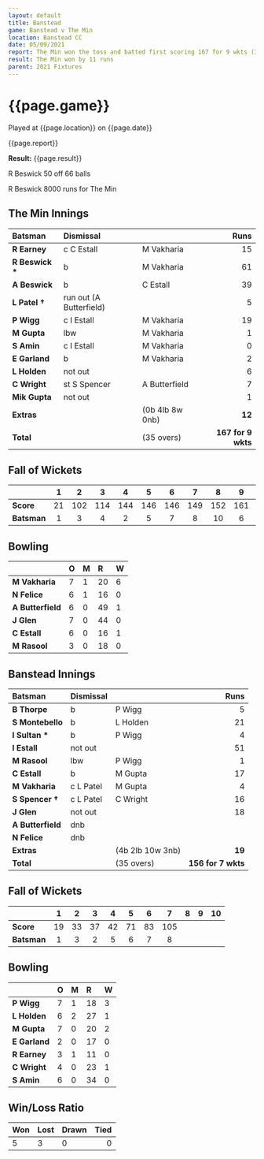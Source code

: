 ```yaml
---
layout: default
title: Banstead
game: Banstead v The Min
location: Banstead CC
date: 05/09/2021
report: The Min won the toss and batted first scoring 167 for 9 wkts (35 overs). Banstead replied with 156 for 7 wkts in 35 overs
result: The Min won by 11 runs
parent: 2021 Fixtures
---
```


# {{page.game}}

Played at {{page.location}} on {{page.date}}

{{page.report}}

**Result:** {{page.result}}

R Beswick 50 off 66 balls

R Beswick 8000 runs for The Min

## The Min Innings

| Batsman | Dismissal | | Runs |
|:---|:---|---|---:|
| **R Earney** | c C Estall | M Vakharia | 15 | 
| **R Beswick &#42;** | b | M Vakharia | 61 | 
| **A Beswick** | b | C Estall | 39 | 
| **L Patel &#8224;** | run out (A Butterfield) |  | 5 | 
| **P Wigg** | c I Estall | M Vakharia | 19 | 
| **M Gupta** | lbw | M Vakharia | 1 |
| **S Amin** | c I Estall | M Vakharia | 0 | 
| **E Garland** | b | M Vakharia | 2 | 
| **L Holden** | not out |  | 6 |
| **C Wright** | st S Spencer | A Butterfield | 7 | 
| **Mik Gupta** | not out |  | 1 |  
| **Extras** | | (0b 4lb 8w 0nb) | **12** | 
| **Total** | | (35 overs) | **167 for 9 wkts** | 

## Fall of Wickets

| | 1 | 2 | 3 | 4 | 5 | 6 | 7 | 8 | 9 | 10 |
|---|:---:|:---:|:---:|:---:|:---:|:---:|:---:|:---:|:---:|:---:|
| **Score** | 21 | 102 | 114 | 144 | 146 | 146 | 149 | 152 | 161 |  |
| **Batsman** | 1 | 3 | 4 | 2 | 5 | 7 | 8 | 10 | 6 |  | 

## Bowling

| | O | M | R | W |
|---|:---|:---|:---|:---|
| **M Vakharia** | 7 | 1 | 20 | 6 | 
| **N Felice** | 6 | 1 | 16 | 0 | 
| **A Butterfield** | 6 | 0 | 49 | 1 | 
| **J Glen** | 7 | 0 | 44 | 0 | 
| **C Estall** | 6 | 0 | 16 | 1 |
| **M Rasool** | 3 | 0 | 18 | 0 |

## Banstead Innings

| Batsman | Dismissal | | Runs |
|:---|:---|---|---:|
| **B Thorpe** | b | P Wigg | 5 | 
| **S Montebello** | b | L Holden | 21 | 
| **I Sultan &#42;** | b | P Wigg | 4 | 
| **I Estall** | not out |  | 51 | 
| **M Rasool** | lbw | P Wigg | 1 | 
| **C Estall** | b  | M Gupta | 17 | 
| **M Vakharia** | c L Patel | M Gupta | 4 | 
| **S Spencer &#8224;** | c L Patel | C Wright | 16 | 
| **J Glen** | not out |  | 18 | 
| **A Butterfield** | dnb |  |  |
| **N Felice** | dnb |  |  |
| **Extras** | | (4b 2lb 10w 3nb) | **19** | 
| **Total** | | (35 overs) | **156 for 7 wkts** | 

## Fall of Wickets

| | 1 | 2 | 3 | 4 | 5 | 6 | 7 | 8 | 9 | 10 |
|---|:---:|:---:|:---:|:---:|:---:|:---:|:---:|:---:|:---:|:---:|
| **Score** | 19 | 33 | 37 | 42 | 71 | 83 | 105 |  |  |  |
| **Batsman** | 1 | 3 | 2 | 5 | 6 | 7 | 8 |  |  |  |

## Bowling

| | O | M | R | W |
|---|:---|:---|:---|:---|
| **P Wigg** | 7 | 1 | 18 | 3 | 
| **L Holden** | 6 | 2 | 27 | 1 | 
| **M Gupta** | 7 | 0 | 20 | 2 |
| **E Garland** | 2 | 0 | 17 | 0 | 
| **R Earney** | 3 | 1 | 11 | 0 | 
| **C Wright** | 4 | 0 | 23 | 1 |
| **S Amin** | 6 | 0 | 34 | 0 | 

## Win/Loss Ratio

| Won | Lost | Drawn | Tied |
|:---|:---|:---|---:|
| 5 | 3 | 0 | 0 |
